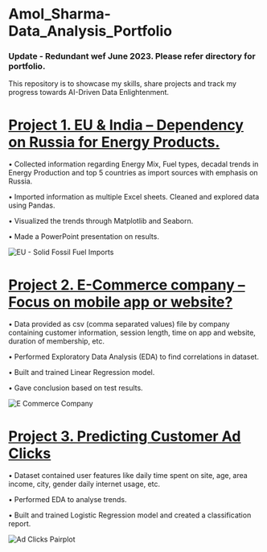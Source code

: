 # Amol_Sharma-Data_Analysis_Portfolio 
### Update - Redundant wef June 2023. Please refer directory for portfolio.
This repository is to showcase my skills, share projects and track my progress towards AI-Driven Data Enlightenment.


# [Project 1. EU & India – Dependency on Russia for Energy Products.](https://github.com/Sharma-Amol/EU_and_India-Dependency_on_Russia_for_Energy_Products)

•	Collected information regarding Energy Mix, Fuel types, decadal trends in Energy Production and top 5 countries as import sources with emphasis on Russia.

•	Imported information as multiple Excel sheets. Cleaned and explored data using Pandas.

•	Visualized the trends through Matplotlib and Seaborn.

•	Made a PowerPoint presentation on results.

![EU - Solid Fossil Fuel Imports](https://user-images.githubusercontent.com/118060473/202196959-35a0b13d-1ac3-4384-804d-851713a26b44.jpg)


# [Project 2. E-Commerce company – Focus on mobile app or website?](https://github.com/Sharma-Amol/E-Commerce_company-Focus_on_mobile_app_or_website)

•	Data provided as csv (comma separated values) file by company containing customer information, session length, time on app and website, duration of membership, etc.

•	Performed Exploratory Data Analysis (EDA) to find correlations in dataset.

•	Built and trained Linear Regression model.

•	Gave conclusion based on test results.

![E Commerce Company](https://user-images.githubusercontent.com/118060473/202197066-b2a0bccf-8002-4785-a7aa-3047a75cb7df.jpg)


# [Project 3. Predicting Customer Ad Clicks](https://github.com/Sharma-Amol/Predicting_Customer_Ad_Clicks)

•	Dataset contained user features like daily time spent on site, age, area income, city, gender daily internet usage, etc.

•	Performed EDA to analyse trends.

•	Built and trained Logistic Regression model and created a classification report.

![Ad Clicks Pairplot](https://user-images.githubusercontent.com/118060473/202197139-bdf9628d-35dd-4915-91a1-688d077577e2.jpg)
